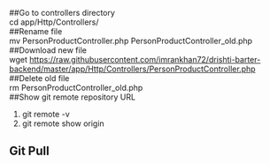 ##Go to controllers directory <br/>
cd app/Http/Controllers/  <br/>
##Rename file  <br/>
mv PersonProductController.php PersonProductController_old.php  <br/>
##Download new file  <br/>
wget https://raw.githubusercontent.com/imrankhan72/drishti-barter-backend/master/app/Http/Controllers/PersonProductController.php  <br/>
##Delete old file  <br/>
rm PersonProductController_old.php  <br/>
##Show git remote repository URL
1) git remote -v
2) git remote show origin
## Git Pull
